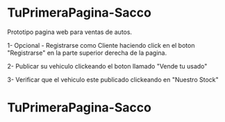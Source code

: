 ﻿# TuPrimeraPagina-Sacco

Prototipo pagina web para ventas de autos.

1- Opcional - Registrarse como Cliente haciendo click en  el boton "Registrarse" en la parte superior derecha de la pagina.

2- Publicar su vehiculo clickeando el boton llamado "Vende tu usado"

3- Verificar que el vehiculo este publicado clickeando en "Nuestro Stock"
 
# TuPrimeraPagina-Sacco
